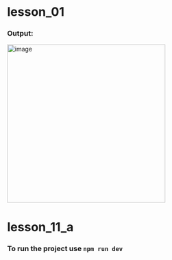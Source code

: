 # lesson_01

### Output:
<img width="369" alt="image" src="https://github.com/user-attachments/assets/d5b3766e-f827-469a-b359-c60e8573f400">

# lesson_11_a
### To run the project use ```npm run dev```